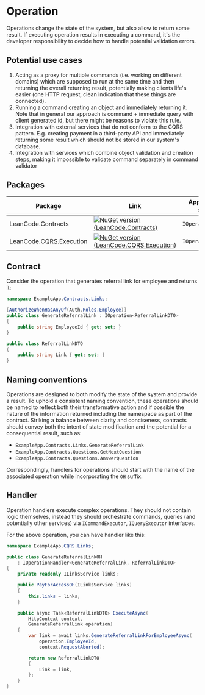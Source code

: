 # Operation

Operations change the state of the system, but also allow to return some result. If executing operation results in executing a command, it's the developer responsibility to decide how to handle potential validation errors.

## Potential use cases

1. Acting as a proxy for multiple commands (i.e. working on different domains) which are supposed to run at the same time and then returning the overall returning result, potentially making clients life's easier (one HTTP request, clean indication that these things are connected).
2. Running a command creating an object and immediately returning it. Note that in general our approach is command + immediate query with client generated id, but there might be reasons to violate this rule.
3. Integration with external services that do not conform to the CQRS pattern. E.g. creating payment in a third-party API and immediately returning some result which should not be stored in our system's database.
4. Integration with services which combine object validation and creation steps, making it impossible to validate command separately in command validator

## Packages

| Package | Link | Application in section |
| --- | ----------- | ----------- |
| LeanCode.Contracts | [![NuGet version (LeanCode.Contracts)](https://img.shields.io/nuget/vpre/LeanCode.Contracts.svg?style=flat-square&logo=nuget)](https://www.nuget.org/packages/LeanCode.Contracts/2.0.0-preview.3/) | `IOperation` |
| LeanCode.CQRS.Execution | [![NuGet version (LeanCode.CQRS.Execution)](https://img.shields.io/nuget/vpre/LeanCode.CQRS.Execution.svg?style=flat-square&logo=nuget)](https://www.nuget.org/packages/LeanCode.CQRS.Execution/8.0.2260-preview/) | `IOperationHandler` |

## Contract

Consider the operation that generates referral link for employee and returns it:

```csharp
namespace ExampleApp.Contracts.Links;

[AuthorizeWhenHasAnyOf(Auth.Roles.Employee)]
public class GenerateReferralLink : IOperation<ReferralLinkDTO>
{
    public string EmployeeId { get; set; }
}

public class ReferralLinkDTO
{
    public string Link { get; set; }
}
```

## Naming conventions

Operations are designed to both modify the state of the system and provide a result. To uphold a consistent naming convention, these operations should be named to reflect both their transformative action and if possible the nature of the information returned including the namespace as part of the contract. Striking a balance between clarity and conciseness, contracts should convey both the intent of state modification and the potential for a consequential result, such as:

* `ExampleApp.Contracts.Links.GenerateReferralLink`
* `ExampleApp.Contracts.Questions.GetNextQuestion`
* `ExampleApp.Contracts.Questions.AnswerQuestion`

Correspondingly, handlers for operations should start with the name of the associated operation while incorporating the `OH` suffix.

## Handler

Operation handlers execute complex operations. They should not contain logic themselves, instead they should orchestrate commands, queries (and potentially other services) via `ICommandExecutor`, `IQueryExecutor` interfaces.

For the above operation, you can have handler like this:

```csharp
namespace ExampleApp.CQRS.Links;

public class GenerateReferralLinkOH
    : IOperationHandler<GenerateReferralLink, ReferralLinkDTO>
{
    private readonly ILinksService links;

    public PayForAccessOH(ILinksService links)
    {
        this.links = links;
    }

    public async Task<ReferralLinkDTO> ExecuteAsync(
        HttpContext context,
        GenerateReferralLink operation)
    {
        var link = await links.GenerateReferralLinkForEmployeeAsync(
            operation.EmployeeId,
            context.RequestAborted);

        return new ReferralLinkDTO
        {
            Link = link,
        };
    }
}
```
